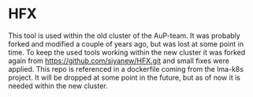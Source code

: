 # HFX
This tool is used within the old cluster of the AuP-team. It was probably
forked and modified a couple of years ago, but was lost at some point in time.
To keep the used tools working within the new cluster it was forked again from
https://github.com/siyanew/HFX.git and small fixes were applied. This repo
is referenced in a dockerfile coming from the lma-k8s project. It will be
dropped at some point in the future, but as of now it is needed within the
new cluster.
